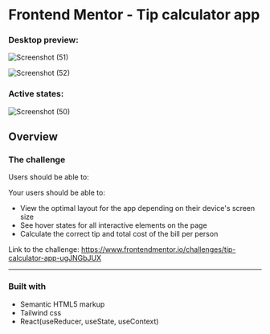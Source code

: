# Frontend Mentor - Tip calculator app

### Desktop preview:

![Screenshot (51)](https://user-images.githubusercontent.com/62656936/137119514-c4de3402-5951-4aca-85df-3ca28ec65227.png)


![Screenshot (52)](https://user-images.githubusercontent.com/62656936/137119802-b56ef5b6-69f6-4cb0-9005-31aa261e6947.png)

### Active states:

![Screenshot (50)](https://user-images.githubusercontent.com/62656936/137119643-48328a65-003d-4872-87c8-862920785794.png)

## Overview

### The challenge

Users should be able to:

Your users should be able to:

- View the optimal layout for the app depending on their device's screen size
- See hover states for all interactive elements on the page
- Calculate the correct tip and total cost of the bill per person

Link to the challenge: https://www.frontendmentor.io/challenges/tip-calculator-app-ugJNGbJUX

<hr>

### Built with

- Semantic HTML5 markup
- Tailwind css
- React(useReducer, useState, useContext)
